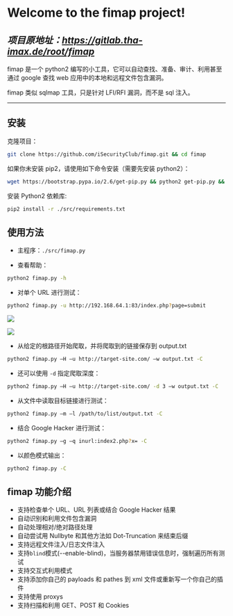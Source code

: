 # Welcome to the fimap project!

## _项目原地址：https://gitlab.tha-imax.de/root/fimap_

fimap 是一个 python2 编写的小工具，它可以自动查找、准备、审计、利用甚至通过 google 查找 web 应用中的本地和远程文件包含漏洞。

fimap 类似 sqlmap 工具，只是针对 LFI/RFI 漏洞，而不是 sql 注入。

---

## 安装

克隆项目：

```bash
git clone https://github.com/iSecurityClub/fimap.git && cd fimap
```

如果你未安装 pip2，请使用如下命令安装（需要先安装 python2）：

```bash
wget https://bootstrap.pypa.io/2.6/get-pip.py && python2 get-pip.py && rm get-pip.py
```

安装 Python2 依赖库:

```bash
pip2 install -r ./src/requirements.txt
```

## 使用方法

- 主程序：`./src/fimap.py`

- 查看帮助：

```bash
python2 fimap.py -h
```

- 对单个 URL 进行测试：

```bash
python2 fimap.py -u http://192.168.64.1:83/index.php?page=submit
```

![](https://isecurityclub-1253463441.cos.ap-chengdu.myqcloud.com/uPic/iShot2021-01-31%2016.47.17.png!w)

![](https://isecurityclub-1253463441.cos.ap-chengdu.myqcloud.com/uPic/1612082883224.jpg!w)

- 从给定的根路径开始爬取，并将爬取到的链接保存到 output.txt

```bash
python2 fimap.py –H –u http://target-site.com/ –w output.txt -C
```

- 还可以使用 `-d` 指定爬取深度：

```bash
python2 fimap.py –H –u http://target-site.com/ -d 3 –w output.txt -C
```

- 从文件中读取目标链接进行测试：

```bash
python2 fimap.py –m –l /path/to/list/output.txt -C
```
- 结合 Google Hacker 进行测试：
```bash
python2 fimap.py –g –q inurl:index2.php?x= -C
```
- 以颜色模式输出：
```bash
python2 fimap.py -C
```

## fimap 功能介绍

- 支持检查单个 URL、URL 列表或结合 Google Hacker 结果
- 自动识别和利用文件包含漏洞
- 自动处理相对/绝对路径处理
- 自动尝试用 Nullbyte 和其他方法如 Dot-Truncation 来结束后缀
- 支持远程文件注入/日志文件注入
- 支持`blind`模式(--enable-blind)，当服务器禁用错误信息时，强制遍历所有测试
- 支持交互式利用模式
- 支持添加你自己的 payloads 和 pathes 到 xml 文件或重新写一个你自己的插件
- 支持使用 proxys
- 支持扫描和利用 GET、POST 和 Cookies



